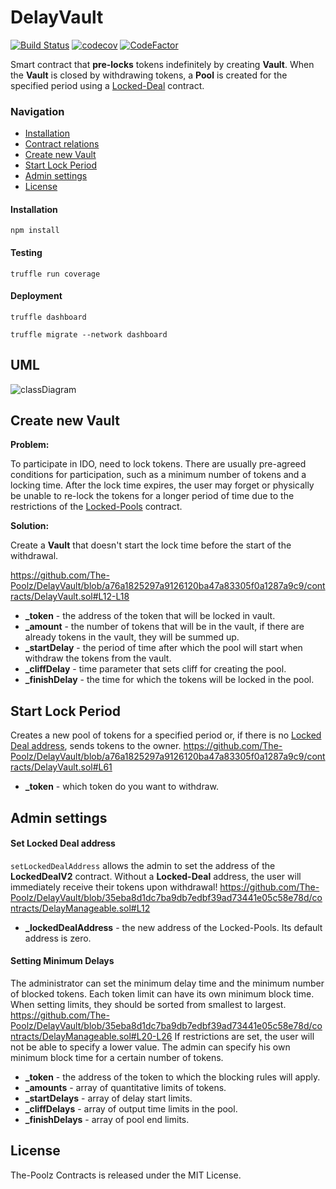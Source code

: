 # DelayVault
[![Build Status](https://api.travis-ci.com/The-Poolz/DelayVault.svg?token=qArPwDxVjiye5pPqiscU&branch=master)](https://app.travis-ci.com/github/The-Poolz/DelayVault)
[![codecov](https://codecov.io/gh/The-Poolz/DelayVault/branch/master/graph/badge.svg)](https://codecov.io/gh/The-Poolz/DelayVault)
[![CodeFactor](https://www.codefactor.io/repository/github/the-poolz/DelayVault/badge)](https://www.codefactor.io/repository/github/the-poolz/DelayVault)

Smart contract that **pre-locks** tokens indefinitely by creating **Vault**. When the **Vault** is closed by withdrawing tokens, a **Pool** is created for the specified period using a [Locked-Deal](https://github.com/The-Poolz/Locked-pools) contract.

### Navigation

- [Installation](#installation)
- [Contract relations](#uml)
- [Create new Vault](#create-new-vault)
- [Start Lock Period](#start-lock-period)
- [Admin settings](#admin-settings)
- [License](#license)
#### Installation

```console
npm install
```

#### Testing

```console
truffle run coverage
```

#### Deployment

```console
truffle dashboard
```

```console
truffle migrate --network dashboard
```

## UML
![classDiagram](https://user-images.githubusercontent.com/68740472/217502566-6827d515-761f-4542-880f-8d48817858b6.svg)

## Create new Vault
**Problem:**

To participate in IDO, need to lock tokens. There are usually pre-agreed conditions for participation, such as a minimum number of tokens and a locking time. After the lock time expires, the user may forget or physically be unable to re-lock the tokens for a longer period of time due to the restrictions of the [Locked-Pools](https://github.com/The-Poolz/Locked-pools) contract.

**Solution:**

Create a **Vault** that doesn't start the lock time before the start of the withdrawal.

https://github.com/The-Poolz/DelayVault/blob/a76a1825297a9126120ba47a83305f0a1287a9c9/contracts/DelayVault.sol#L12-L18

- **_token** - the address of the token that will be locked in vault.
- **_amount** - the number of tokens that will be in the vault, if there are already tokens in the vault, they will be summed up.
- **_startDelay** - the period of time after which the pool will start when withdraw the tokens from the vault.
- **_cliffDelay** - time parameter that sets cliff for creating the pool. 
- **_finishDelay** - the time for which the tokens will be locked in the pool. 

## Start Lock Period
Creates a new pool of tokens for a specified period or, if there is no [Locked Deal address](https://github.com/The-Poolz/Locked-pools), sends tokens to the owner.
https://github.com/The-Poolz/DelayVault/blob/a76a1825297a9126120ba47a83305f0a1287a9c9/contracts/DelayVault.sol#L61

- **_token** - which token do you want to withdraw.

## Admin settings
#### Set Locked Deal address
`setLockedDealAddress` allows the admin to set the address of the **LockedDealV2** contract. Without a **Locked-Deal** address, the user will immediately receive their tokens upon withdrawal!
https://github.com/The-Poolz/DelayVault/blob/35eba8d1dc7ba9db7edbf39ad73441e05c58e78d/contracts/DelayManageable.sol#L12
- **_lockedDealAddress** - the new address of the Locked-Pools. Its default address is zero.

#### Setting Minimum Delays
The administrator can set the minimum delay time and the minimum number of blocked tokens. Each token limit can have its own minimum block time. When setting limits, they should be sorted from smallest to largest. 
https://github.com/The-Poolz/DelayVault/blob/35eba8d1dc7ba9db7edbf39ad73441e05c58e78d/contracts/DelayManageable.sol#L20-L26
If restrictions are set, the user will not be able to specify a lower value. The admin can specify his own minimum block time for a certain number of tokens.
- **_token** - the address of the token to which the blocking rules will apply.
- **_amounts** - array of quantitative limits of tokens.
- **_startDelays** - array of delay start limits. 
- **_cliffDelays** - array of output time limits in the pool.
- **_finishDelays** - array of pool end limits.

## License
The-Poolz Contracts is released under the MIT License.